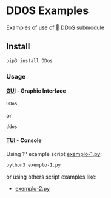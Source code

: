 # DD0S Examples
Examples of use of :snake: [DDoS submodule](https://github.com/donno2048/DDos)

## Install

```sh
pip3 install DDos
```

### Usage

#### <abbr title="Graphical User Interface" lang="en">GUI</abbr> - Graphic Interface

```sh
DDos
```

or

```sh
ddos
```

#### <abbr title="Textual User Interface" lang="en">TUI</abbr> - Console

Using 1º example script [exemplo-1.py](exemplo-1.py):
```sh
python3 exemplo-1.py
```

or using others script examples like:
- [exemplo-2.py](exemplo-2.py)
